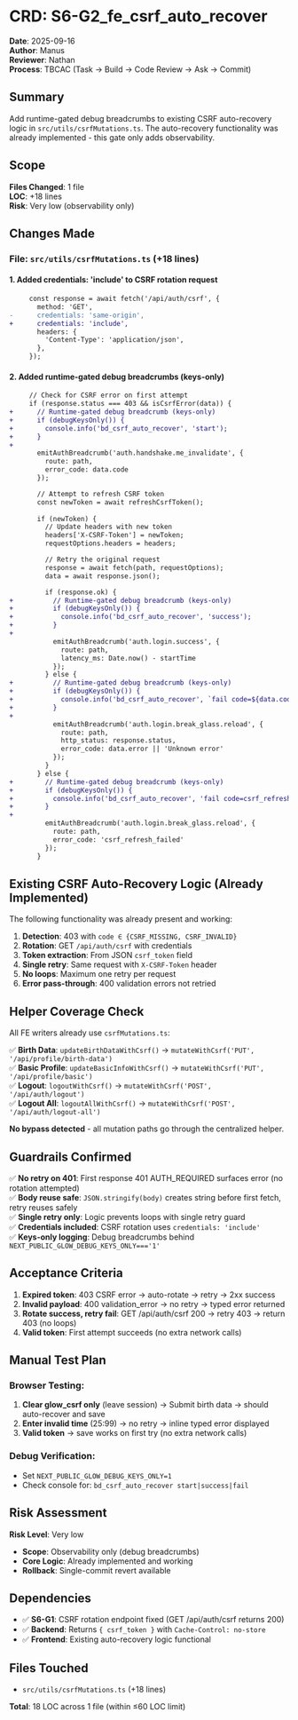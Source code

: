 # CRD: S6-G2_fe_csrf_auto_recover

**Date**: 2025-09-16  
**Author**: Manus  
**Reviewer**: Nathan  
**Process**: TBCAC (Task → Build → Code Review → Ask → Commit)

## Summary

Add runtime-gated debug breadcrumbs to existing CSRF auto-recovery logic in `src/utils/csrfMutations.ts`. The auto-recovery functionality was already implemented - this gate only adds observability.

## Scope

**Files Changed**: 1 file  
**LOC**: +18 lines  
**Risk**: Very low (observability only)

## Changes Made

### File: `src/utils/csrfMutations.ts` (+18 lines)

#### 1. Added credentials: 'include' to CSRF rotation request
```diff
     const response = await fetch('/api/auth/csrf', {
       method: 'GET',
-      credentials: 'same-origin',
+      credentials: 'include',
       headers: {
         'Content-Type': 'application/json',
       },
     });
```

#### 2. Added runtime-gated debug breadcrumbs (keys-only)
```diff
     // Check for CSRF error on first attempt
     if (response.status === 403 && isCsrfError(data)) {
+      // Runtime-gated debug breadcrumb (keys-only)
+      if (debugKeysOnly()) {
+        console.info('bd_csrf_auto_recover', 'start');
+      }
+
       emitAuthBreadcrumb('auth.handshake.me_invalidate', { 
         route: path,
         error_code: data.code
       });

       // Attempt to refresh CSRF token
       const newToken = await refreshCsrfToken();
       
       if (newToken) {
         // Update headers with new token
         headers['X-CSRF-Token'] = newToken;
         requestOptions.headers = headers;

         // Retry the original request
         response = await fetch(path, requestOptions);
         data = await response.json();

         if (response.ok) {
+          // Runtime-gated debug breadcrumb (keys-only)
+          if (debugKeysOnly()) {
+            console.info('bd_csrf_auto_recover', 'success');
+          }
+
           emitAuthBreadcrumb('auth.login.success', { 
             route: path,
             latency_ms: Date.now() - startTime
           });
         } else {
+          // Runtime-gated debug breadcrumb (keys-only)
+          if (debugKeysOnly()) {
+            console.info('bd_csrf_auto_recover', `fail code=${data.code || 'unknown'}`);
+          }
+
           emitAuthBreadcrumb('auth.login.break_glass.reload', { 
             route: path,
             http_status: response.status,
             error_code: data.error || 'Unknown error'
           });
         }
       } else {
+        // Runtime-gated debug breadcrumb (keys-only)
+        if (debugKeysOnly()) {
+          console.info('bd_csrf_auto_recover', 'fail code=csrf_refresh_failed');
+        }
+
         emitAuthBreadcrumb('auth.login.break_glass.reload', { 
           route: path,
           error_code: 'csrf_refresh_failed'
         });
       }
```

## Existing CSRF Auto-Recovery Logic (Already Implemented)

The following functionality was already present and working:

1. **Detection**: 403 with `code ∈ {CSRF_MISSING, CSRF_INVALID}`
2. **Rotation**: GET `/api/auth/csrf` with credentials
3. **Token extraction**: From JSON `csrf_token` field
4. **Single retry**: Same request with `X-CSRF-Token` header
5. **No loops**: Maximum one retry per request
6. **Error pass-through**: 400 validation errors not retried

## Helper Coverage Check

All FE writers already use `csrfMutations.ts`:

✅ **Birth Data**: `updateBirthDataWithCsrf()` → `mutateWithCsrf('PUT', '/api/profile/birth-data')`  
✅ **Basic Profile**: `updateBasicInfoWithCsrf()` → `mutateWithCsrf('PUT', '/api/profile/basic')`  
✅ **Logout**: `logoutWithCsrf()` → `mutateWithCsrf('POST', '/api/auth/logout')`  
✅ **Logout All**: `logoutAllWithCsrf()` → `mutateWithCsrf('POST', '/api/auth/logout-all')`

**No bypass detected** - all mutation paths go through the centralized helper.

## Guardrails Confirmed

✅ **No retry on 401**: First response 401 AUTH_REQUIRED surfaces error (no rotation attempted)  
✅ **Body reuse safe**: `JSON.stringify(body)` creates string before first fetch, retry reuses safely  
✅ **Single retry only**: Logic prevents loops with single retry guard  
✅ **Credentials included**: CSRF rotation uses `credentials: 'include'`  
✅ **Keys-only logging**: Debug breadcrumbs behind `NEXT_PUBLIC_GLOW_DEBUG_KEYS_ONLY==='1'`

## Acceptance Criteria

1. **Expired token**: 403 CSRF error → auto-rotate → retry → 2xx success
2. **Invalid payload**: 400 validation_error → no retry → typed error returned
3. **Rotate success, retry fail**: GET /api/auth/csrf 200 → retry 403 → return 403 (no loops)
4. **Valid token**: First attempt succeeds (no extra network calls)

## Manual Test Plan

### Browser Testing:
1. **Clear glow_csrf only** (leave session) → Submit birth data → should auto-recover and save
2. **Enter invalid time** (25:99) → no retry → inline typed error displayed
3. **Valid token** → save works on first try (no extra network calls)

### Debug Verification:
- Set `NEXT_PUBLIC_GLOW_DEBUG_KEYS_ONLY=1` 
- Check console for: `bd_csrf_auto_recover start|success|fail`

## Risk Assessment

**Risk Level**: Very low
- **Scope**: Observability only (debug breadcrumbs)
- **Core Logic**: Already implemented and working
- **Rollback**: Single-commit revert available

## Dependencies

- ✅ **S6-G1**: CSRF rotation endpoint fixed (GET /api/auth/csrf returns 200)
- ✅ **Backend**: Returns `{ csrf_token }` with `Cache-Control: no-store`
- ✅ **Frontend**: Existing auto-recovery logic functional

## Files Touched

- `src/utils/csrfMutations.ts` (+18 lines)

**Total**: 18 LOC across 1 file (within ≤60 LOC limit)

